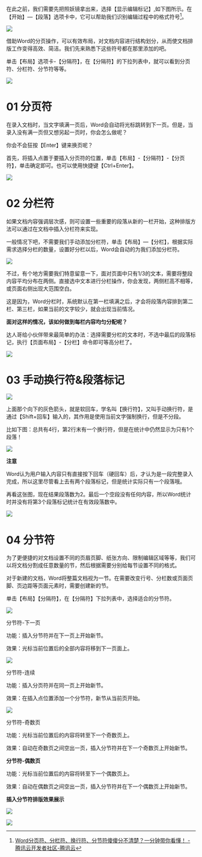 在此之前，我们需要先把照妖镜拿出来，选择【显示编辑标记】,如下图所示。在【开始】—【段落】选项卡中，它可以帮助我们识别编辑过程中的格式符号[^1]。

![](http://inews.gtimg.com/newsapp_match/0/10752273599/0)

借助Word的分页操作，可以有效布局，对文档内容进行结构划分，从而使文档排版工作变得高效、简洁。我们先来熟悉下这些符号都在那里添加的吧。

单击【布局】选项卡-【分隔符】，在【分隔符】的下拉列表中，就可以看到分页符、分栏符、分节符等等。

![](http://inews.gtimg.com/newsapp_match/0/10752273600/0)

# 01 分页符

在录入文档时，当文字填满一页后，Word会自动将光标跳转到下一页。但是，当录入没有满一页但又想另起一页时，你会怎么做呢？

你会不会狂按【Enter】键来换页呢？

首先，将插入点置于要插入分页符的位置，单击【布局】-【分隔符】-【分页符】，单击确定即可。也可以使用快捷键【Ctrl+Enter】。

![](http://inews.gtimg.com/newsapp_match/0/4512983381/0)

# 02 分栏符

如果文档内容强调层次感，则可设置一些重要的段落从新的一栏开始，这种排版方法可以通过在文档中插入分栏符来实现。

一般情况下吧，不需要我们手动添加分栏符，单击【布局】—【分栏】，根据实际需求选择分栏的数量，设置好分栏以后，Word会自动的为我们添加分栏符。

![](http://inews.gtimg.com/newsapp_match/0/10752273601/0)

不过，有个地方需要我们特意留意一下，面对页面中只有1/3的文本，需要将整段内容平均分布在两侧。直接选中文本进行分栏操作，你会发现，两侧栏高不相等，或页面右侧出现大范围空白。

这是因为，Word分栏时，系统默认在第一栏填满之后，才会将段落内容排到第二栏、第三栏，如果当前的文字较少，就会出现当前情况。

**面对这样的情况，该如何做到每栏内容均匀分配呢？**

达人哥给小伙伴带来最简单的办法：选择需要分栏的文本时，不选中最后的段落标记，执行【页面布局】-【分栏】命令即可等高分栏了。

![](http://inews.gtimg.com/newsapp_match/0/7154541120/0)

# 03 手动换行符&段落标记

![](http://inews.gtimg.com/newsapp_match/0/10752273602/0)

上面那个向下的灰色箭头，就是软回车，学名叫【换行符】，又叫手动换行符，是通过【Shift+回车】输入的，其作用是使用当前文字强制换行，但是不分段。

比如下图：总共有4行，第2行末有一个换行符，但是在统计中仍然显示为只有1个段落！

![](http://inews.gtimg.com/newsapp_match/0/2890276353/0)

**注意**

Word认为用户输入内容只有直接按下回车（硬回车）后，才认为是一段完整录入完成，所以这里尽管看上去有两个段落标记，但是统计实际只有一个段落哦。

再看这张图，现在结果段落数为2。最后一个空段没有任何内容，所以Word统计时并没有将第3个段落标记统计在有效段落数中。

![](http://inews.gtimg.com/newsapp_match/0/2890276350/0)

# 04 分节符

为了更便捷的对文档设置不同的页眉页脚、纸张方向、限制编辑区域等等，我们可以将文档分割成任意数量的节，然后根据需要分别给每节设置不同的格式。

对于新建的文档，Word将整篇文档视为一节。在需要改变行号、分栏数或页面页脚、页边距等页面元素时，需要创建新的节。

单击【布局】【分隔符】，在【分隔符】下拉列表中，选择适合的分节符。

![](http://inews.gtimg.com/newsapp_match/0/10752273600/0)

分节符-下一页

功能：插入分节符并在下一页上开始新节。

效果：光标当前位置后的全部内容将移到下一页面上。

![](http://inews.gtimg.com/newsapp_match/0/10752273603/0)

分节符-连续

功能：插入分页符并在同一页上开始新节。

效果：在插入点位置添加一个分节符，新节从当前页开始。

![](http://inews.gtimg.com/newsapp_match/0/10752273605/0)

分节符-奇数页

功能：光标当前位置后的内容将转至下一个奇数页上。

效果：自动在奇数页之间空出一页，插入分节符并在下一个奇数页上开始新节。

**分节符-偶数页**

功能：光标当前位置后的内容将转至下一个偶数页上。

效果：自动在偶数页之间空出一页，插入分节符并在下一个偶数页上开始新节。

**插入分节符排版效果展示**

![](http://inews.gtimg.com/newsapp_match/0/10752273608/0)

![](http://inews.gtimg.com/newsapp_match/0/10752273609/0)

[^1]: [Word分页符、分栏符、换行符、分节符傻傻分不清楚？一分钟带你看懂！ - 腾讯云开发者社区-腾讯云](https://cloud.tencent.com/developer/news/474529)
